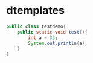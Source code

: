 # dtemplates
```java
public class testdemo{
    public static void test(){
        int a = 33;
        System.out.println(a);
    }
}
```
